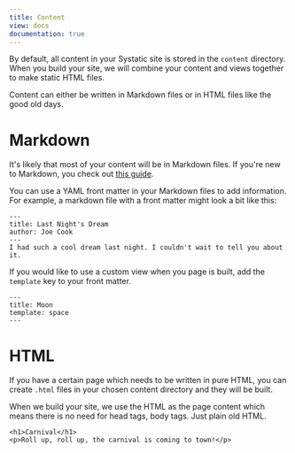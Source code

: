```yaml
---
title: Content
view: docs
documentation: true
---
```


By default, all content in your Systatic site is stored in the `content` directory. When you build your site, we will combine your content and views together to make static HTML files.

Content can either be written in Markdown files or in HTML files like the good old days.

# Markdown
It's likely that most of your content will be in Markdown files. If you're new to Markdown, you check out [this guide](https://www.markdownguide.org/getting-started/).

You can use a YAML front matter in your Markdown files to add information. For example, a markdown file with a front matter might look a bit like this:

```
---
title: Last Night's Dream
author: Joe Cook
---
I had such a cool dream last night. I couldn't wait to tell you about it.
```

If you would like to use a custom view when you page is built, add the `template` key to your front matter.
```
---
title: Moon
template: space
---
```

# HTML
If you have a certain page which needs to be written in pure HTML, you can create `.html` files in your chosen content directory and they will be built.

When we build your site, we use the HTML as the page content which means there is no need for head tags, body tags. Just plain old HTML.
```
<h1>Carnival</h1>
<p>Roll up, roll up, the carnival is coming to town!</p>
```